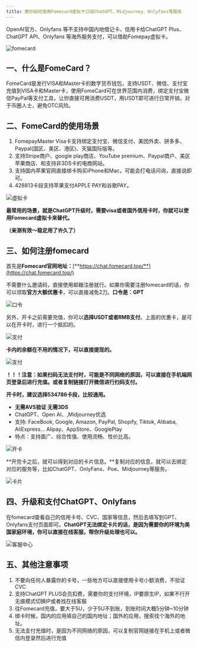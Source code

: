 ```yaml
---
title: 教你如何使用Fomecard虚拟卡订阅ChatGPT、Midjourney、Onlyfans等服务
---
```


OpenAI官方、Onlyfans 等不支持中国内地借记卡、信用卡给ChatGPT Plus、ChatGPT API、Onlyfans 等海外服务支付，可以借助Fomepay虚拟卡。

![fomecard](https://pic1.zhimg.com/80/v2-991291465a156b2a3edf8d4e797153a6_720w.jpeg)

## 一、什么是FomeCard？

FomeCard是发行VISA和Master卡的数字货币钱包，支持USDT、微信、支付宝充值到VISA卡和Master卡，使用FomeCard可在世界范围内消费，绑定支付宝微信PayPal等支付工具，让你直接可用消费USDT，用USDT即可进行日常开销，对于币圈人士，避免OTC风险。

## 二、FomeCard的使用场景

1. FomepayMaster Visa卡支持绑定支付宝、微信支付、美团外卖、拼多多、Paypal(国区、美区、港区)、天猫国际版等。
2. 支持Stripe商户、google play商店、YouTube premium、Paypal商户、美区苹果商店、和支持非3DS卡的电商网站。
3. 支持国内苹果官网直接绑卡购买iPhone和Mac，可能会打电话问询，直接说即可。
4. 428813卡段支持苹果支付APPLE PAY和谷歌PAY。

![虚拟卡](https://picx.zhimg.com/80/v2-86801092fcb3f169fe7138387d4a3a21_720w.jpeg)


**最常用的场景，就是ChatGPT升级时，需要visa或者国外信用卡时，你就可以使用Fomecard虚拟卡来替代。**

**（亲测有效～稳定用了许久了）**

## 三、如何注册fomecard

首先是**Fomecard官网地址：**[**https://chat.fomecard.top/**](https://chat.fomecard.top/)

不需要什么邀请码，直接使用邮箱注册就行。如果你需要注册fomecard的话，你可以领取**官方大额优惠卡**，可以直接减免2刀。**口令是：GPT**

![口令](https://picx.zhimg.com/80/v2-01c47d3bdebaf58008ecfa6574465e51_720w.png)


另外，开卡之前需要充值，你可以**选择USDT或者RMB支付**。上面的优惠卡，是可以在开卡时，进行一个抵扣的。

![支付](https://pica.zhimg.com/80/v2-c64848a0b3b680ffd136a8e504c5f0bc_720w.png)


**卡内的余额在不用的情况下，可以直接提现的。**

![支付](https://pic1.zhimg.com/80/v2-05cad2d5cb8cf51450f9e3be56baf6be_720w.jpeg)

**！！！注意：如果扫码无法支付时，可能是不同网络的原因，可以直接在手机端网页登录后进行充值。或者复制链接打开微信进行扫码支付。**


**开卡时，建议选择534786卡段，比较通用。**

- **无需AVS验证 无需3DS** 
- ChatGPT、Open AI、,Midjourney优选
- 支持: FaceBook, Google, Amazon, PayPal, Shopify, Tiktok, Alibaba, AliExpress… Alipay、AppStore、GooglePlay 
- 特点：支持面广、综合性强、使用流畅、性价比高。

![开卡](https://picx.zhimg.com/80/v2-24d9bd50cd8c976ccc47248c6a9abf44_720w.jpeg)


**开完卡之后，就可以得到对应的卡片信息。**复制对应的信息，就可以去绑定对应的服务等，比如ChatGPT、OnlyFans、Poe、Midjourney等服务。

![卡片](https://pic1.zhimg.com/80/v2-64a75b5777752174c4be99f24d981d8a_720w.jpeg)


## 四、升级和支付ChatGPT、Onlyfans

在fomecard查看自己的信用卡号、CVC、国家等信息，然后去填写到GPT、Onlyfans支付页面即可。**ChatGPT无法绑定卡片的话，是因为需要你的环境为美国家庭环境，你可以直接在线客服，帮你升级处理也可以。**

![客服中心](https://pica.zhimg.com/80/v2-9c34b5c86a12989e742fbc1199f313e7_720w.png)


## 五、其他注意事项

1. 不要向任何人暴露你的卡号，一些地方可以直接使用卡号小额消费，不验证CVC
2. 支持ChatGPT PLUS会员扣费，需要你的支付环境，IP要原生IP，如果不行开无痕模式切换IP或者找在线客服
3. 往Fomecard充值，要大于5U，少于5U不到账，到账时间大概5分钟~10分钟
4. 绑卡时候，国内的应用填自己的国内地址；国外的应用，搜索找个海外的地址。
5. 无法支付充值时，是因为不同网络的原因，可以复制官网链接在手机上或者微信内登录然后进行充值
